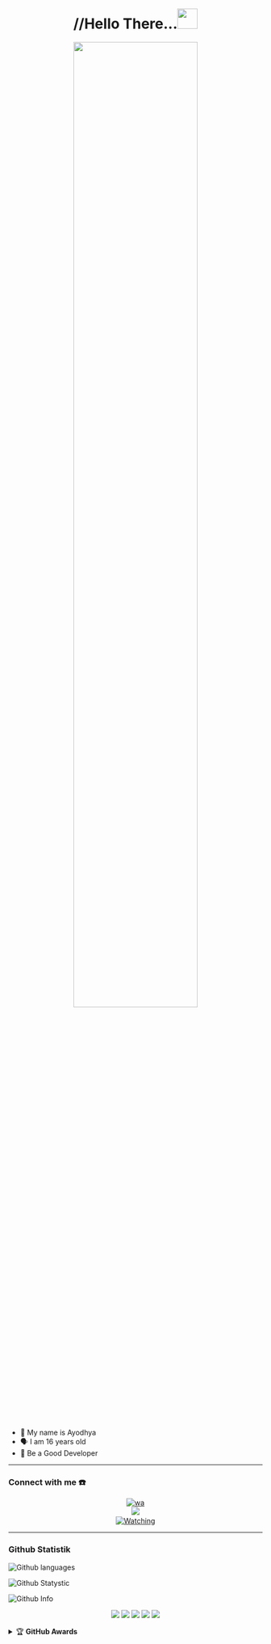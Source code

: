 <h1 align="center">//Hello There...<img src="https://www.icegif.com/wp-content/uploads/icegif-2013.gif" width="40px" alt=""><br></h1>

<p align="center">
    <img src="https://cdn.bhdw.net/im/beautiful-anime-girl-with-blue-hair-posing-with-butterflies-wallpaper-109598_w635.webp" width="70%" style="margin-left: auto;margin-right: auto;display: block;">
</p>

<p align="center">

- 👼 My name is Ayodhya
- 🗣️ I am 16 years old 
- 🔭 Be a Good Developer

</p>

------
### Connect with me ☎️
<p align="center">
  <a href="https://api.whatsapp.com/send/?phone=94759874797&text=haloo%3Av&type=phone_number&app_absent=0" target="_blank"><img src="https://img.shields.io/badge/WhatsApp-25D366?style=for-the-badge&logo=whatsapp&logoColor=white" alt="wa"></a>
     <br><a name=Rossy-Chan=VIEWS&style=flat-square&color=green" />
  <a href="https://github.com/Rossy-Chan"><img src="https://img.shields.io/badge/-GitHub-black?style=flat-square&logo=github" />
       <a name=Rossy-Chan&label=VIEWS&style=flat-square&color=green" /></br>
  <a href="https://komarev.com/ghpvc/?username=Rossy-Chan&color=blue&style=flat-square&label=Profile+Views">
    <img title="Watching" src="https://komarev.com/ghpvc/?username=Rossy-Chan&color=blue&style=flat-square&label=Profile+View"></a>
</p>

------

### Github Statistik


![Github languages](https://github-readme-stats.vercel.app/api/top-langs/?username=Rossy-Chan&theme=great-gatsby)

![Github Statystic](https://github-readme-streak-stats.herokuapp.com?user=Rossy-Chan&theme=tokyonight&hide_border=false&properties=background&border=%239611C5FF)

![Github Info](https://github-profile-summary-cards.vercel.app/api/cards/profile-details?username=Rossy-Chan&theme=monokai)

<p align="center">
    <img src="https://img.shields.io/badge/OS-Linux-blue?&logo=Linux" />
    <img src="https://img.shields.io/badge/OS-Windows-blue?&logo=Windows" />
    <img src="https://img.shields.io/badge/IDE-Xcode-blue?&logo=xcode" />
    <img src="https://img.shields.io/badge/Text%20Editor-Visual%20Studio%20Code-blue?&logo=visual%20studio%20code&logoColor=blue" />
    <img src="https://img.shields.io/badge/Sublime%20Text-gray?&logo=Sublime-Text" />
<details>
    <summary>&#127942 <b>GitHub Awards</b></summary><br/>

![Github Trophy](https://github-profile-trophy.vercel.app/?username=Rossy-Chan)

</details>
